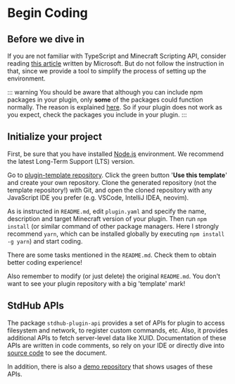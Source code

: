 # Begin Coding

## Before we dive in

If you are not familiar with TypeScript and Minecraft Scripting API, consider reading [this article](https://learn.microsoft.com/en-us/minecraft/creator/documents/scriptingintroduction?view=minecraft-bedrock-stable) written by Microsoft. But do not follow the instruction in that, since we provide a tool to simplify the process of setting up the environment.

::: warning
You should be aware that although you can include npm packages in your plugin, only **some** of the packages could function normally. The reason is explained [here](./dessert.md). So if your plugin does not work as you expect, check the packages you include in your plugin.
:::

## Initialize your project

First, be sure that you have installed [Node.js](https://nodejs.org/) environment. We recommend the latest Long-Term Support (LTS) version.

Go to [plugin-template repository](https://github.com/bedrock-stdhub-plugins/plugin-template). Click the green button '**Use this template**' and create your own repository. Clone the generated repository (not the template repository!) with Git, and open the cloned repository with any JavaScript IDE you prefer (e.g. VSCode, IntelliJ IDEA, neovim).

As is instructed in `README.md`, edit `plugin.yaml` and specify the name, description and target Minecraft version of your plugin. Then run `npm install` (or similar command of other package managers. Here I strongly recommend `yarn`, which can be installed globally by executing `npm install -g yarn`) and start coding.

There are some tasks mentioned in the `README.md`. Check them to obtain better coding experience!

Also remember to modify (or just delete) the original `README.md`. You don't want to see your plugin repository with a big 'template' mark!

## StdHub APIs

The package `stdhub-plugin-api` provides a set of APIs for plugin to access filesystem and network, to register custom commands, etc. Also, it provides additional APIs to fetch server-level data like XUID. Documentation of these APIs are written in code comments, so rely on your IDE or directly dive into [source code](https://www.npmjs.com/package/stdhub-plugin-api?activeTab=code) to see the document.

In addition, there is also a [demo repository](https://github.com/bedrock-stdhub-plugins/demo) that shows usages of these APIs.
